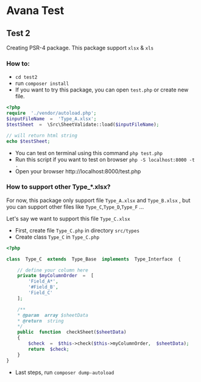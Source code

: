 # Avana Test

## Test 2
Creating PSR-4 package. This package support `xlsx` & `xls`

### How to:
- `cd test2`
- run `composer install`
- If you want to try this package, you can open `test.php` or create new file.

```php
<?php
require  './vendor/autoload.php';
$inputFileName  =  'Type_A.xlsx';
$testSheet  =  \Src\SheetValidate::load($inputFileName);

// will return html string
echo $testSheet;
```
- You can test on terminal using this command `php test.php`
- Run this script if you want to test on browser `php -S localhost:8000 -t .` 
- Open your browser http://localhost:8000/test.php

### How to support other Type_*.xlsx?
For now, this package only support file `Type_A.xlsx` and `Type_B.xlsx` , but you can support other files like
`Type_C`,`Type_D`,`Type_F` ...

Let's say we want to support this file `Type_C.xlsx`

- First, create file `Type_C.php` in directory `src/types`
- Create class `Type_C` in `Type_C.php`
```php
<?php

class  Type_C  extends  Type_Base  implements  Type_Interface  {

	// define your column here
	private $myColumnOrder  =  [
		'Field_A*',
		'#Field_B',
		'Field_C'
	];

	/**
	* @param  array $sheetData
	* @return  string
	*/
	public  function  checkSheet($sheetData)
	{
		$check  =  $this->check($this->myColumnOrder,  $sheetData);
		return  $check;
	}
}
```
- Last steps, run `composer dump-autoload`
